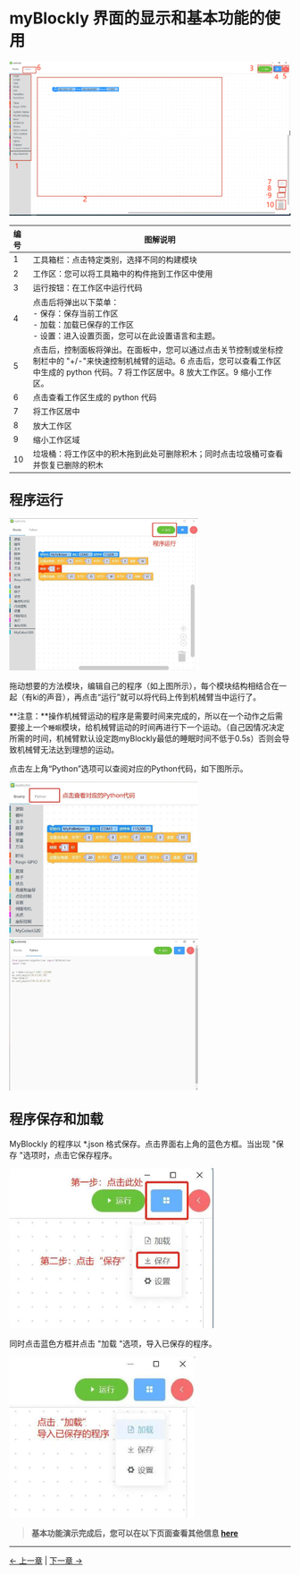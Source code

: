 # myBlockly 界面的显示和基本功能的使用

<img src="../../../resources/5-BasicApplication/5.2/5.2.1/img/interface/1.png" />

| 编号 | 图解说明                                                                                                                                                                                           |
| :--- | -------------------------------------------------------------------------------------------------------------------------------------------------------------------------------------------------- |
| 1    | 工具箱栏：点击特定类别，选择不同的构建模块                                                                                                                                                         |
| 2    | 工作区：您可以将工具箱中的构件拖到工作区中使用                                                                                                                                                     |
| 3    | 运行按钮：在工作区中运行代码                                                                                                                                                                       |
| 4    | 点击后将弹出以下菜单：<br /> - 保存：保存当前工作区<br /> - 加载：加载已保存的工作区<br /> - 设置：进入设置页面，您可以在此设置语言和主题。                                                        |
| 5    | 点击后，控制面板将弹出。在面板中，您可以通过点击关节控制或坐标控制栏中的 "+/-"来快速控制机械臂的运动。6 点击后，您可以查看工作区中生成的 python 代码。7 将工作区居中。8 放大工作区。9 缩小工作区。 |
| 6    | 点击查看工作区生成的 python 代码                                                                                                                                                                   |
| 7    | 将工作区居中                                                                                                                                                                                       |
| 8    | 放大工作区                                                                                                                                                                                         |
| 9    | 缩小工作区域                                                                                                                                                                                       |
| 10   | 垃圾桶：将工作区中的积木拖到此处可删除积木；同时点击垃圾桶可查看并恢复已删除的积木                                                                                                                 |

## **<font size=5>程序运行</font>**

<img src="../../../resources/5-BasicApplication/5.2/5.2.1/程序运行.jpg" style="zoom: 33%;" />

拖动想要的方法模块，编辑自己的程序（如上图所示），每个模块结构相结合在一起（有ki的声音），再点击“运行”就可以将代码上传到机械臂当中运行了。

**注意：**操作机械臂运动的程序是需要时间来完成的，所以在一个动作之后需要接上一个`睡眠`模块，给机械臂运动的时间再进行下一个运动。（自己因情况决定所需的时间，机械臂默认设定跑myBlockly最低的睡眠时间不低于0.5s）否则会导致机械臂无法达到理想的运动。

点击左上角“Python”选项可以查阅对应的Python代码，如下图所示。

<img src="../../../resources/5-BasicApplication/5.2/5.2.1/python代码1.jpg" style="zoom: 33%;" />

<img src="../../../resources/5-BasicApplication/5.2/5.2.1/python代码2.jpg" style="zoom: 33%;" />



## **<font size=5>程序保存和加载</font>**

MyBlockly 的程序以 \*.json 格式保存。点击界面右上角的蓝色方框。当出现 "保存 "选项时，点击它保存程序。

<img src="../../../resources/5-BasicApplication/5.2/5.2.1/img/interface/保存程序.jpg" style="zoom:67%;" />

同时点击蓝色方框并点击 "加载 "选项，导入已保存的程序。

<img src="../../../resources/5-BasicApplication/5.2/5.2.1/img/interface/载入程序.jpg" style="zoom: 67%;" />

<br/>


> **基本功能演示完成后，您可以在以下页面查看其他信息 [here](https://download-elephantrobotics.oss-cn-shenzhen.aliyuncs.com/software/myblockly/README/myblockly%E4%BD%BF%E7%94%A8%E8%AF%B4%E6%98%8E%E4%B9%A6-en.pdf)**

---

[← 上一章](./5.1.2-install_uninstall.md) | [下一章 →](./5.1.4-Q&A.md)